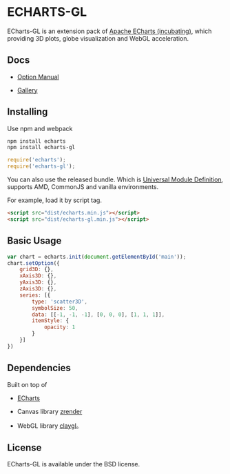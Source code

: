 # ECHARTS-GL

ECharts-GL is an extension pack of [Apache ECharts (incubating)](https://github.com/apache/incubator-echarts), which providing 3D plots, globe visualization and WebGL acceleration.

## Docs

+ [Option Manual](https://ecomfe.github.io/echarts-doc/public/cn/option-gl.html)

+ [Gallery](http://gallery.echartsjs.com/explore.html#tags=echarts-gl)

## Installing

Use npm and webpack

```bash
npm install echarts
npm install echarts-gl
```

```js
require('echarts');
require('echarts-gl');
```

You can also use the released bundle. Which is [Universal Module Definition](https://github.com/umdjs/umd), supports AMD, CommonJS and vanilla environments.

For example, load it by script tag.
```html
<script src="dist/echarts.min.js"></script>
<script src="dist/echarts-gl.min.js"></script>
```

## Basic Usage

```js
var chart = echarts.init(document.getElementById('main'));
chart.setOption({
    grid3D: {},
    xAxis3D: {},
    yAxis3D: {},
    zAxis3D: {},
    series: [{
        type: 'scatter3D',
        symbolSize: 50,
        data: [[-1, -1, -1], [0, 0, 0], [1, 1, 1]],
        itemStyle: {
            opacity: 1
        }
    }]
})
```

## Dependencies

Built on top of

+ [ECharts](https://github.com/ecomfe/echarts)

+ Canvas library [zrender](https://github.com/ecomfe/zrender)

+ WebGL library [claygl](https://github.com/pissang/claygl)。

## License

ECharts-GL is available under the BSD license.
